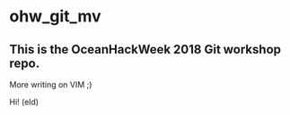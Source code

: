 # ohw_git_mv

## This is the OceanHackWeek 2018 Git workshop repo.


More writing on VIM ;)

Hi! (eld)
